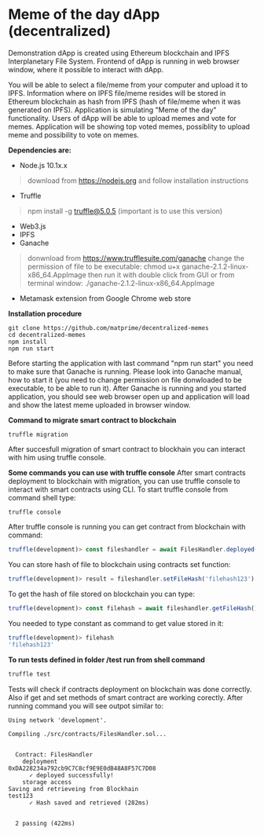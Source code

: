 # Meme of the day dApp (decentralized)


Demonstration dApp is created using Ethereum blockchain and IPFS Interplanetary File System. Frontend of dApp is running in web browser window, where it possible to interact with dApp. 

You will be able to select a file/meme from your computer and upload it to IPFS. Information where on IPFS file/meme resides will be stored in Ethereum blockchain as hash from IPFS (hash of file/meme when it was generated on IPFS). Application is simulating "Meme of the day" functionality. Users of dApp will be able to upload memes and vote for memes. Application will be showing top voted memes, possiblity to upload meme and possibility to vote on memes.

**Dependencies are:**
- Node.js 10.1x.x
> download from https://nodejs.org and follow installation instructions
- Truffle
> npm install -g truffle@5.0.5 (important is to use this version)
- Web3.js
- IPFS
- Ganache
> donwnload from https://www.trufflesuite.com/ganache
> change the permission of file to be executable: chmod u+x ganache-2.1.2-linux-x86_64.AppImage
> then run it with double click from GUI or from terminal window: ./ganache-2.1.2-linux-x86_64.AppImage
- Metamask extension from Google Chrome web store

**Installation procedure**
```shell
git clone https://github.com/matprime/decentralized-memes
cd decentralized-memes
npm install
npm run start
```
Before starting the application with last command "npm run start" you need to make sure that Ganache is running. Please look into Ganache manual, how to start it (you need to change permission on file donwloaded to be executable, to be able to run it). After Ganache is running and you started application, you should see web browser open up and application will load and show the latest meme uploaded in browser window.

**Command to migrate smart contract to blockchain**
```shell
truffle migration
```
After succesfull migration of smart contract to blockhain you can interact with him using truffle console.

**Some commands you can use with truffle console**
After smart contracts deployment to blockchain with migration, you can use truffle console to interact with smart contracts using CLI. To start truffle console from command shell type:
```shell
truffle console
```
After truffle console is running you can get contract from blockchain with command:
```javascript
truffle(development)> const fileshandler = await FilesHandler.deployed()
```
You can store hash of file to blockchain using contracts set function:
```javascript
truffle(development)> result = fileshandler.setFileHash('filehash123')
```
To get the hash of file stored on blockchain you can type:
```javascript
truffle(development)> const filehash = await fileshandler.getFileHash()
```
You needed to type constant as command to get value stored in it:
```javascript
truffle(development)> filehash
'filehash123'
```

**To run tests defined in folder /test run from shell command**  
```javascript
truffle test
```
Tests will check if contracts deployment on blockchain was done correctly.  Also if get and set methods of smart contract are working corectly. After running command you will see outpot similar to:
```shell
Using network 'development'.

Compiling ./src/contracts/FilesHandler.sol...


  Contract: FilesHandler
    deployment
0xDA228234a792cb9C7C8cf9E9E0dB48A8F57C7D08
      ✓ deployed successfully!
    storage access
Saving and retrieveing from Blockhain
test123
      ✓ Hash saved and retrieved (282ms)


  2 passing (422ms)

```
